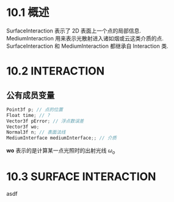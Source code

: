 
# 10.1 概述
SurfaceInteraction 表示了 2D 表面上一个点的局部信息.\
MediumInteraction 用来表示光散射进入诸如烟或云这类介质的点.\
SurfaceInteraction 和 MediumInteraction 都继承自 Interaction 类.

# 10.2 INTERACTION
## 公有成员变量
```c++
Point3f p; // 点的位置
Float time; // ?
Vector3f pError; // 浮点数误差
Vector3f wo;
Normal3f n; // 表面法线
MediumInterface mediumInterface;; // 介质
```

**wo** 表示的是计算某一点光照时的出射光线 $\omega_o$

# 10.3 SURFACE INTERACTION
asdf